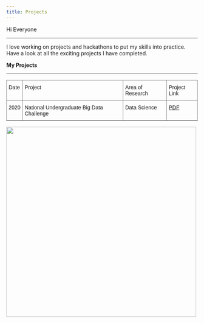 ```yaml
---
title: Projects
---
```

Hi Everyone
<hr>
I love working on projects and hackathons to put my skills into practice.  
Have a look at all the exciting projects I have completed.

**My Projects**
<hr>
<style type="text/css">
.tg  {border-collapse:collapse;border-spacing:0;}
.tg td{border-color:black;border-style:solid;border-width:1px;font-family:Arial, sans-serif;font-size:14px;
  overflow:hidden;padding:10px 5px;word-break:normal;}
.tg th{border-color:black;border-style:solid;border-width:1px;font-family:Arial, sans-serif;font-size:14px;
  font-weight:normal;overflow:hidden;padding:10px 5px;word-break:normal;}
.tg .tg-0pky{border-color:inherit;text-align:left;vertical-align:top}
</style>
<table class="tg">
<thead>
  <tr>
    <th class="tg-0pky">Date</th>
    <th class="tg-0pky">Project </th>
    <th class="tg-0pky">Area of Research</th>
    <th class="tg-0pky">Project Link</th>
  </tr>
</thead>
<tbody>
   <tr>
    <td class="tg-0pky">2020</td>
    <td class="tg-0pky">National Undergraduate Big Data Challenge</td>
    <td class="tg-0pky">Data Science </td>
    <td class="tg-0pky"><a href="https://github.com/Akarsh654/UnBDC-2020/blob/master/UnBDC_2020_Project_Report.pdf" target="_blank" rel="noopener noreferrer">PDF</a></td>
  </tr>
  
</tbody>
</table>


<img src = "http://globaliaconsultancy.com/wp-content/uploads/2019/02/PJ.jpg" width = "500" height = "500">  


